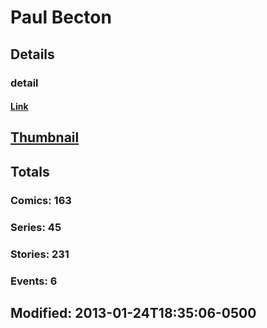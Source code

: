 # Paul  Becton 
## Details
### detail
#### [Link](http://marvel.com/comics/creators/1935/paul_becton?utm_campaign=apiRef&utm_source=225578a89fc76f3d20fbffda5d17a88d)
## [Thumbnail](http://i.annihil.us/u/prod/marvel/i/mg/f/20/4bb6abafe8516.jpg)
## Totals
### Comics: 163
### Series: 45
### Stories: 231
### Events: 6
## Modified: 2013-01-24T18:35:06-0500